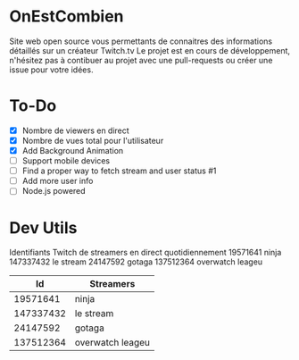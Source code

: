 # OnEstCombien

Site web open source vous permettants de connaitres des informations détaillés sur un créateur Twitch.tv
Le projet est en cours de développement, n'hésitez pas à contibuer au projet avec une pull-requests ou créer une issue pour votre idées.

# To-Do

- [x] Nombre de viewers en direct
- [x] Nombre de vues total pour l'utilisateur
- [x] Add Background Animation
- [ ] Support mobile devices
- [ ] Find a proper way to fetch stream and user status #1
- [ ] Add more user info
- [ ] Node.js powered

# Dev Utils

Identifiants Twitch de streamers en direct quotidiennement
19571641 ninja
147337432 le stream
24147592 gotaga
137512364 overwatch leageu

| Id        | Streamers        |
| --------- | ---------------- |
| 19571641  | ninja            |
| 147337432 | le stream        |
| 24147592  | gotaga           |
| 137512364 | overwatch leageu |

